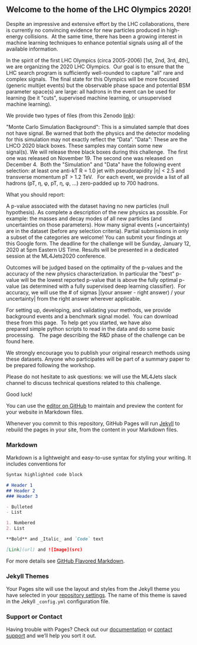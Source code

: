 ## Welcome to the home of the LHC Olympics 2020!

Despite an impressive and extensive effort by the LHC collaborations, there is currently no convincing evidence for new particles produced in high-energy collisions.  At the same time, there has been a growing interest in machine learning techniques to enhance potential signals using all of the available information.  

In the spirit of the first LHC Olympics (circa 2005-2006) [1st, 2nd, 3rd, 4th], we are organizing the 2020 LHC Olympics.  Our goal is to ensure that the LHC search program is sufficiently well-rounded to capture "all" rare and complex signals.  The final state for this Olympics will be more focused (generic multijet events) but the observable phase space and potential BSM parameter space(s) are large: all hadrons in the event can be used for learning (be it "cuts", supervised machine learning, or unsupervised machine learning).

We provide two types of files (from this Zenodo [link](https://doi.org/10.5281/zenodo.3547721)):

"Monte Carlo Simulation Background": This is a simulated sample that does not have signal. Be warned that both the physics and the detector modeling for this simulation may not exactly reflect the “Data”.
"Data": These are the LHCO 2020 black boxes. These samples may contain some new signal(s). We will release three black boxes during this challenge.  The first one was released on November 19. The second one was released on December 4. 
Both the "Simulation" and "Data" have the following event selection: at least one anti-kT R = 1.0 jet with pseudorapidity |η| < 2.5 and transverse momentum pT > 1.2 TeV.   For each event, we provide a list of all hadrons (pT, η, φ, pT, η, φ, ...) zero-padded up to 700 hadrons.

What you should report:

A p-value associated with the dataset having no new particles (null hypothesis).
As complete a description of the new physics as possible. For example: the masses and decay modes of all new particles (and uncertainties on those parameters).
How many signal events (+uncertainty) are in the dataset (before any selection criteria).
Partial submissions in only a subset of the categories are welcome! You can submit your findings at this Google form. The deadline for the challenge will be Sunday, January 12, 2020 at 5pm Eastern US Time. Results will be presented in a dedicated session at the ML4Jets2020 conference. 

Outcomes will be judged based on the optimality of the p-values and the accuracy of the new physics characterization. In particular the "best" p-value will be the lowest reported p-value that is above the fully optimal p-value (as determined with a fully supervised deep learning classifier).  For accuracy, we will use the # of sigmas |(your answer - right answer) / your uncertainty| from the right answer wherever applicable.

For setting up, developing, and validating your methods, we provide background events and a benchmark signal model.  You can download these from this page.  To help get you started, we have also prepared simple python scripts to read in the data and do some basic processing.   The page describing the R&D phase of the challenge can be found here.

We strongly encourage you to publish your original research methods using these datasets. Anyone who participates will be part of a summary paper to be prepared following the workshop.

Please do not hesitate to ask questions: we will use the ML4Jets slack channel to discuss technical questions related to this challenge. 

Good luck!

You can use the [editor on GitHub](https://github.com/LHC-Olympics-2020/homepage/edit/master/README.md) to maintain and preview the content for your website in Markdown files.

Whenever you commit to this repository, GitHub Pages will run [Jekyll](https://jekyllrb.com/) to rebuild the pages in your site, from the content in your Markdown files.

### Markdown

Markdown is a lightweight and easy-to-use syntax for styling your writing. It includes conventions for

```markdown
Syntax highlighted code block

# Header 1
## Header 2
### Header 3

- Bulleted
- List

1. Numbered
2. List

**Bold** and _Italic_ and `Code` text

[Link](url) and ![Image](src)
```

For more details see [GitHub Flavored Markdown](https://guides.github.com/features/mastering-markdown/).

### Jekyll Themes

Your Pages site will use the layout and styles from the Jekyll theme you have selected in your [repository settings](https://github.com/LHC-Olympics-2020/homepage/settings). The name of this theme is saved in the Jekyll `_config.yml` configuration file.

### Support or Contact

Having trouble with Pages? Check out our [documentation](https://help.github.com/categories/github-pages-basics/) or [contact support](https://github.com/contact) and we’ll help you sort it out.
